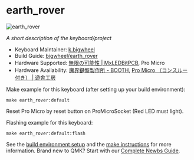 # earth_rover

![earth_rover](https://pbs.twimg.com/media/Eqh29nYUUAA-9NE?format=jpg)

*A short description of the keyboard/project*

* Keyboard Maintainer: [k.bigwheel](https://github.com/bigwheel)
* Build Guide: [bigwheel/earth\_rover](https://github.com/bigwheel/earth_rover)
* Hardware Supported: [無限の可能性 \| MxLEDBitPCB](https://swanmatch.github.io/MxLEDBitPCB/), Pro Micro
* Hardware Availability: [魔界鍵盤製作所 \- BOOTH](https://swanmatch.booth.pm/), [Pro Micro （コンスルー付き） \| 遊舎工房](https://yushakobo.jp/shop/promicro-spring-pinheader/)

Make example for this keyboard (after setting up your build environment):

    make earth_rover:default

Reset Pro Micro by reset button on ProMicroSocket (Red LED must light).

Flashing example for this keyboard:

    make earth_rover:default:flash

See the [build environment setup](https://docs.qmk.fm/#/getting_started_build_tools) and the [make instructions](https://docs.qmk.fm/#/getting_started_make_guide) for more information. Brand new to QMK? Start with our [Complete Newbs Guide](https://docs.qmk.fm/#/newbs).

